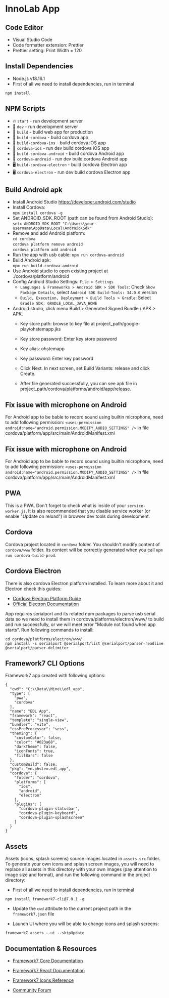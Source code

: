 # InnoLab App


## Code Editor
* Visual Studio Code
* Code formatter extension: Prettier
* Prettier setting: Print Width = 120

## Install Dependencies
* Node.js v18.16.1
* First of all we need to install dependencies, run in terminal
```
npm install
```

## NPM Scripts

* 🔥 `start` - run development server
* 🔧 `dev` - run development server
* 🔧 `build` - build web app for production
* 📱 `build-cordova` - build cordova app
* 📱 `build-cordova-ios` - build cordova iOS app
* 📱 `cordova-ios` - run dev build cordova iOS app
* 📱 `build-cordova-android` - build cordova Android app
* 📱 `cordova-android` - run dev build cordova Android app
* 🖥 `build-cordova-electron` - build cordova Electron app
* 🖥 `cordova-electron` - run dev build cordova Electron app

## Build Android apk 
* Install Android Studio https://developer.android.com/studio
* Install Cordova:  
`npm install cordova -g`
* Set ANDROID_SDK_ROOT (path can be found from Android Studio):  
`setx ANDROID_SDK_ROOT "C:\Users\your-username\AppData\Local\Android\Sdk"`
* Remove and add Android platform:  
  `cd cordova`  
  `cordova platform remove android`  
  `cordova platform add android`  
* Run the app with usb cable: `npm run cordova-android`
* Build Android apk:  
`npm run build-cordova-android`
* Use Android studio to open existing project at ./cordova/platform/android
* Config Android Studio Settings: `File > Settings`
    * `Languages & Frameworks > Android SDK > SDK Tools`: Check `Show Package Details`, select `Android SDK Build-Tools: 34.0.0` version
    * `Build, Execution, Deployment > Build Tools > Gradle`: Select `Gradle SDK: GRADLE_LOCAL_JAVA_HOME`
* Android studio, click menu Build > Generated Signed Bundle / APK > APK.
    * Key store path: browse to key file at project_path/google-play/ohstemapp.jks
    * Key store password: Enter key store password
    * Key alias: ohstemapp
    * Key password: Enter key password

    * Click Next. In next screen, set Build Variants: release and click Create.

    * After file generated successfully, you can see apk file in project_path/cordova/platforms/android/app/release.

## Fix issue with microphone on Android
For Android app to be bable to record sound using builtin microphone, need to add following permission:
`<uses-permission android:name="android.permission.MODIFY_AUDIO_SETTINGS" />`
in file cordova/platform/app/src/main/AndroidManifest.xml

## Fix issue with microphone on Android
For Android app to be bable to record sound using builtin microphone, need to add following permission:
`<uses-permission android:name="android.permission.MODIFY_AUDIO_SETTINGS" />`
in file cordova/platform/app/src/main/AndroidManifest.xml

## PWA

This is a PWA. Don't forget to check what is inside of your `service-worker.js`. It is also recommended that you disable service worker (or enable "Update on reload") in browser dev tools during development.

## Cordova

Cordova project located in `cordova` folder. You shouldn't modify content of `cordova/www` folder. Its content will be correctly generated when you call `npm run cordova-build-prod`.

## Cordova Electron

There is also cordova Electron platform installed. To learn more about it and Electron check this guides:

* [Cordova Electron Platform Guide](https://cordova.apache.org/docs/en/latest/guide/platforms/electron/index.html)
* [Official Electron Documentation](https://electronjs.org/docs)

App requires serialport and its related npm packages to parse usb serial data so we need to install them in cordova/platforms/electron/www/ to build and run successfully, or we will meet error "Module not found when app starts". Run following commands to install:

`cd cordova/platforms/electron/www/`  
`npm install -s serialport @serialport/list @serialport/parser-readline @serialport/parser-delimiter`

## Framework7 CLI Options

Framework7 app created with following options:

```
{
  "cwd": "C:\\Data\\Mine\\edl_app",
  "type": [
    "pwa",
    "cordova"
  ],
  "name": "EDL App",
  "framework": "react",
  "template": "single-view",
  "bundler": "vite",
  "cssPreProcessor": "scss",
  "theming": {
    "customColor": false,
    "color": "#023a68",
    "darkTheme": false,
    "iconFonts": true,
    "fillBars": false
  },
  "customBuild": false,
  "pkg": "vn.ohstem.edl_app",
  "cordova": {
    "folder": "cordova",
    "platforms": [
      "ios",
      "android",
      "electron"
    ],
    "plugins": [
      "cordova-plugin-statusbar",
      "cordova-plugin-keyboard",
      "cordova-plugin-splashscreen"
    ]
  }
}
```

## Assets

Assets (icons, splash screens) source images located in `assets-src` folder. To generate your own icons and splash screen images, you will need to replace all assets in this directory with your own images (pay attention to image size and format), and run the following command in the project directory:

* First of all we need to install dependencies, run in terminal
```
npm install framework7-cli@7.0.1 -g
```
* Update the `cwd` attribute to the current project path in the `framework7.json` file

* Launch UI where you will be able to change icons and splash screens:

```
framework7 assets --ui --skipUpdate
```

## Documentation & Resources

* [Framework7 Core Documentation](https://framework7.io/docs/)

* [Framework7 React Documentation](https://framework7.io/react/)

* [Framework7 Icons Reference](https://framework7.io/icons/)
* [Community Forum](https://forum.framework7.io)
